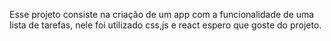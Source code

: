 Esse projeto consiste na criação de um app com a funcionalidade
de uma lista de tarefas, nele foi utilizado css,js e react
espero que goste do projeto.